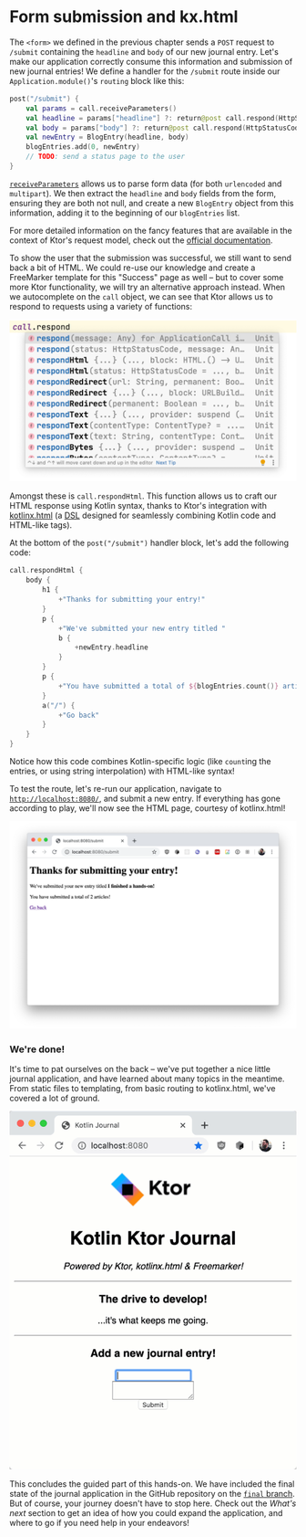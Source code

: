# Form submission and kx.html

The `<form>` we defined in the previous chapter sends a `POST` request to `/submit` containing the `headline` and `body` of our new journal entry. Let's make our application correctly consume this information and submission of new journal entries! We define a handler for the `/submit` route inside our `Application.module()`'s `routing` block like this:

```kotlin
post("/submit") {
    val params = call.receiveParameters()
    val headline = params["headline"] ?: return@post call.respond(HttpStatusCode.BadRequest)
    val body = params["body"] ?: return@post call.respond(HttpStatusCode.BadRequest)
    val newEntry = BlogEntry(headline, body)
    blogEntries.add(0, newEntry)
    // TODO: send a status page to the user
}
```

[`receiveParameters`](https://ktor.io/servers/calls/requests.html#post) allows us to parse form data (for both `urlencoded` and `multipart`). We then extract the `headline` and `body` fields from the form, ensuring they are both not null, and create a new `BlogEntry` object from this information, adding it to the beginning of our `blogEntries` list.

For more detailed information on the fancy features that are available in the context of Ktor's request model, check out the [official documentation](https://ktor.io/servers/calls/requests.html).

To show the user that the submission was successful, we still want to send back a bit of HTML. We could re-use our knowledge and create a FreeMarker template for this "Success" page as well – but to cover some more Ktor functionality, we will try an alternative approach instead. When we autocomplete on the `call` object, we can see that Ktor allows us to respond to requests using a variety of functions:

![Respond](./assets/respond.png)

Amongst these is `call.respondHtml`. This function allows us to craft our HTML response using Kotlin syntax, thanks to Ktor's integration with [kotlinx.html](https://github.com/Kotlin/kotlinx.html) (a [DSL](https://kotlinlang.org/docs/reference/type-safe-builders.html) designed for seamlessly combining Kotlin code and HTML-like tags).

At the bottom of the `post("/submit")` handler block, let's add the following code:

```kotlin
call.respondHtml {
    body {
        h1 {
            +"Thanks for submitting your entry!"
        }
        p {
            +"We've submitted your new entry titled "
            b {
                +newEntry.headline
            }
        }
        p {
            +"You have submitted a total of ${blogEntries.count()} articles!"
        }
        a("/") {
            +"Go back"
        }
    }
}
```

Notice how this code combines Kotlin-specific logic (like `count`ing the entries, or using string interpolation) with HTML-like syntax!

To test the route, let's re-run our application, navigate to [`http://localhost:8080/`](http://localhost:8080/), and submit a new entry. If everything has gone according to play, we'll now see the HTML page, courtesy of kotlinx.html!

![Static HTML](./assets/submit.png)

### We're done!

It's time to pat ourselves on the back – we've put together a nice little journal application, and have learned about many topics in the meantime. From static files to templating, from basic routing to kotlinx.html, we've covered a lot of ground.

![](./assets/ktor_journal.gif)

This concludes the guided part of this hands-on. We have included the final state of the journal application in the GitHub repository on the [`final` branch](). But of course, your journey doesn't have to stop here. Check out the _What's next_ section to get an idea of how you could expand the application, and where to go if you need help in your endeavors!

